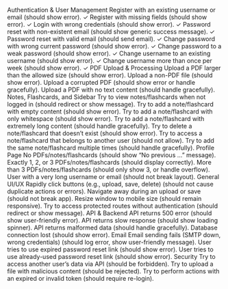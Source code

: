 Authentication & User Management
    Register with an existing username or email (should show error). ✓
    Register with missing fields (should show error). ✓
    Login with wrong credentials (should show error). ✓
    Password reset with non-existent email (should show generic success message). ✓
    Password reset with valid email (should send email). ✓
    Change password with wrong current password (should show error). ✓
    Change password to a weak password (should show error). ✓
    Change username to an existing username (should show error). ✓
    Change username more than once per week (should show error). ✓
PDF Upload & Processing
    Upload a PDF larger than the allowed size (should show error).
    Upload a non-PDF file (should show error).
    Upload a corrupted PDF (should show error or handle gracefully).
    Upload a PDF with no text content (should handle gracefully).
Notes, Flashcards, and Sidebar
    Try to view notes/flashcards when not logged in (should redirect or show message).
    Try to add a note/flashcard with empty content (should show error).
    Try to add a note/flashcard with only whitespace (should show error).
    Try to add a note/flashcard with extremely long content (should handle gracefully).
    Try to delete a note/flashcard that doesn’t exist (should show error).
    Try to access a note/flashcard that belongs to another user (should not allow).
    Try to add the same note/flashcard multiple times (should handle gracefully).
Profile Page
    No PDFs/notes/flashcards (should show “No previous ...” message).
    Exactly 1, 2, or 3 PDFs/notes/flashcards (should display correctly).
    More than 3 PDFs/notes/flashcards (should only show 3, or handle overflow).
    User with a very long username or email (should not break layout).
General UI/UX
    Rapidly click buttons (e.g., upload, save, delete) (should not cause duplicate actions or errors).
    Navigate away during an upload or save (should not break app).
    Resize window to mobile size (should remain responsive).
    Try to access protected routes without authentication (should redirect or show message).
API & Backend
    API returns 500 error (should show user-friendly error).
    API returns slow response (should show loading spinner).
    API returns malformed data (should handle gracefully).
    Database connection lost (should show error).
Email
    Email sending fails (SMTP down, wrong credentials) (should log error, show user-friendly message).
    User tries to use expired password reset link (should show error).
    User tries to use already-used password reset link (should show error).
Security
    Try to access another user’s data via API (should be forbidden).
    Try to upload a file with malicious content (should be rejected).
    Try to perform actions with an expired or invalid token (should require re-login).
